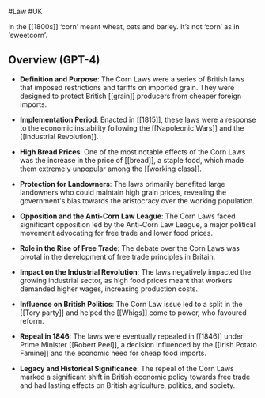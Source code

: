 #Law #UK

In the [[1800s]] ‘corn’ meant wheat, oats and barley. It’s not ‘corn’ as in ‘sweetcorn’.
## Overview (GPT-4)

- **Definition and Purpose**: The Corn Laws were a series of British laws that imposed restrictions and tariffs on imported grain. They were designed to protect British [[grain]] producers from cheaper foreign imports.

- **Implementation Period**: Enacted in [[1815]], these laws were a response to the economic instability following the [[Napoleonic Wars]] and the [[Industrial Revolution]].

- **High Bread Prices**: One of the most notable effects of the Corn Laws was the increase in the price of [[bread]], a staple food, which made them extremely unpopular among the [[working class]].

- **Protection for Landowners**: The laws primarily benefited large landowners who could maintain high grain prices, revealing the government's bias towards the aristocracy over the working population.

- **Opposition and the Anti-Corn Law League**: The Corn Laws faced significant opposition led by the Anti-Corn Law League, a major political movement advocating for free trade and lower food prices.

- **Role in the Rise of Free Trade**: The debate over the Corn Laws was pivotal in the development of free trade principles in Britain.

- **Impact on the Industrial Revolution**: The laws negatively impacted the growing industrial sector, as high food prices meant that workers demanded higher wages, increasing production costs.

- **Influence on British Politics**: The Corn Law issue led to a split in the [[Tory party]] and helped the [[Whigs]] come to power, who favoured reform.

- **Repeal in 1846**: The laws were eventually repealed in [[1846]] under Prime Minister [[Robert Peel]], a decision influenced by the [[Irish Potato Famine]] and the economic need for cheap food imports.

- **Legacy and Historical Significance**: The repeal of the Corn Laws marked a significant shift in British economic policy towards free trade and had lasting effects on British agriculture, politics, and society.